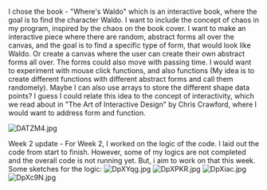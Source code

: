 
I chose the book - "Where's Waldo" which is an interactive book, where the goal is to find the character Waldo. 
I want to include the concept of chaos in my program, inspired by the chaos on the book cover. 
I want to make an interactive piece where there are random, abstract forms all over the canvas, and the goal is to find a specific type of form, that would look like Waldo. Or create a canvas where the user can create their own abstract forms all over. The forms could also move with passing time. 
I would want to experiment with mouse click functions, and also functions (My idea is to create different functions with different abstract forms and call them randomely). Maybe I can also use arrays to store the different shape data points?
I guess I could relate this idea to the concept of interactivity, which we read about in "The Art of Interactive Design" by Chris Crawford, where I would want to address form and function. 

![DATZM4.jpg](https://imgpile.com/images/DATZM4.jpg)

Week 2 update - 
For Week 2, I worked on the logic of the code. I laid out the code from start to finish. However, some of my logics are not completed and the overall code is not running yet. But, i aim to work on that this week. Some sketches for the logic: 
![DpXYqg.jpg](https://imgpile.com/images/DpXYqg.jpg)
![DpXPKR.jpg](https://imgpile.com/images/DpXPKR.jpg)
![DpXiac.jpg](https://imgpile.com/images/DpXiac.jpg)
![DpXc9N.jpg](https://imgpile.com/images/DpXc9N.jpg)
